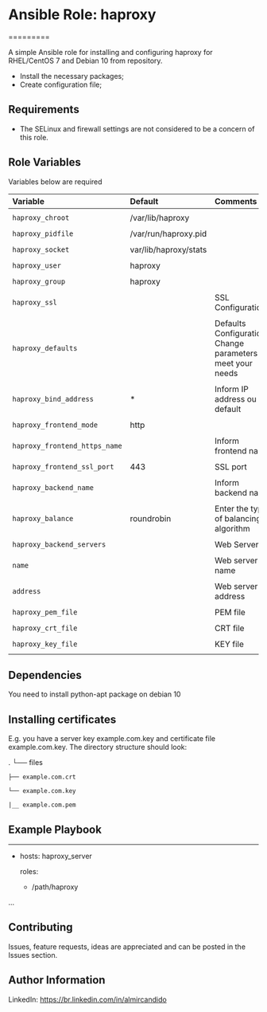 # Ansible Role: haproxy
=========

A simple Ansible role for installing and configuring haproxy for RHEL/CentOS 7 and Debian 10 from repository.

- Install the necessary packages;
- Create configuration file;


Requirements
------------

- The SELinux and firewall settings are not considered to be a concern of this role.

Role Variables
--------------


Variables below are required

| Variable                                     | Default                       | Comments                                     
| :---                                         | :---                          | :---       
|                                              |                               |
| `haproxy_chroot`                             | /var/lib/haproxy              |
|                                              |                               |
| `haproxy_pidfile`                            | /var/run/haproxy.pid          |
|                                              |                               |
| `haproxy_socket`                             | var/lib/haproxy/stats         |
|                                              |                               |
| `haproxy_user`                               | haproxy                       |
|                                              |                               |
| `haproxy_group`                              | haproxy                       |
|                                              |                               |
| `haproxy_ssl`                                |                               | SSL Configuration
|                                              |                               |
| `haproxy_defaults`                           |                               | Defaults Configurations. Change parameters to meet your needs
|                                              |                               |
| `haproxy_bind_address`                       | *                             | Inform IP address ou use default
|                                              |                               |
| `haproxy_frontend_mode`                      | http                          |
|                                              |                               |
| `haproxy_frontend_https_name`                |                               | Inform frontend name
|                                              |                               |
| `haproxy_frontend_ssl_port`                  | 443                           | SSL port
|                                              |                               |
| `haproxy_backend_name`                       |                               | Inform backend name
|                                              |                               |
| `haproxy_balance`                            | roundrobin                    | Enter the type of balancing algorithm
|                                              |                               |
| `haproxy_backend_servers`                    |                               | Web Servers
|                                              |                               |
| `name`                                       |                               | Web server name
|                                              |                               |
| `address`                                    |                               | Web server IP address
|                                              |                               |
| `haproxy_pem_file`                           |                               | PEM file
|                                              |                               |
| `haproxy_crt_file`                           |                               | CRT file
|                                              |                               |
| `haproxy_key_file`                           |                               | KEY file
|                                              |                               |
 

Dependencies
------------

You need to install python-apt package on debian 10 

Installing certificates
-----------------------

E.g. you have a server key example.com.key and certificate file example.com.key. The directory structure should look:

.
└── files

    ├── example.com.crt
    
    └── example.com.key
    
    |__ example.com.pem


Example Playbook
----------------

---
- hosts: haproxy_server

  roles:

    - /path/haproxy

...

## Contributing

Issues, feature requests, ideas are appreciated and can be posted in the Issues section.


Author Information
------------------
LinkedIn: https://br.linkedin.com/in/almircandido
